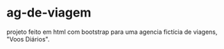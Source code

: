 # ag-de-viagem
projeto feito em html com bootstrap para uma agencia fictícia de viagens, "Voos Diários".
